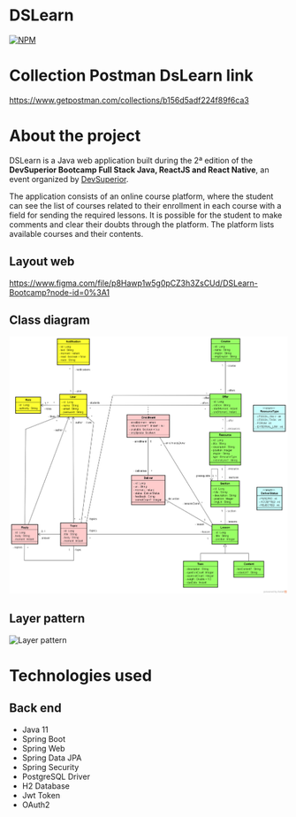 # DSLearn
[![NPM](https://img.shields.io/npm/l/react)](https://github.com/brazil-bruno/dslearn/blob/main/LICENSE)

# Collection Postman DsLearn link

https://www.getpostman.com/collections/b156d5adf224f89f6ca3

# About the project

DSLearn is a Java web application built during the 2ª edition of the **DevSuperior Bootcamp Full Stack Java, ReactJS and React Native**, an event organized by [DevSuperior](https://devsuperior.com.br/cursos "DevSuperior Website").

The application consists of an online course platform, where the student can see the list of courses related to their enrollment in each course with a field for sending the required lessons. It is possible for the student to make comments and clear their doubts through the platform. The platform lists available courses and their contents.

## Layout web
https://www.figma.com/file/p8Hawp1w5g0pCZ3h3ZsCUd/DSLearn-Bootcamp?node-id=0%3A1

## Class diagram
![Modelo Conceitual](https://github.com/brazil-bruno/dslearn/blob/main/img/modelo-conceitual-com-forum.png)

## Layer pattern
![Layer pattern](https://raw.githubusercontent.com/devsuperior/sds2/master/assets/camadas.png)

# Technologies used
## Back end
- Java 11
- Spring Boot
- Spring Web
- Spring Data JPA
- Spring Security
- PostgreSQL Driver
- H2 Database
- Jwt Token
- OAuth2

